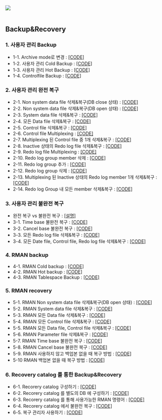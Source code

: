 
<img src="https://github.com/corvina1208/Oracle_Admin/assets/157337929/715f35d6-0331-4da1-851a-b91bf6b0508d.png">  
<br/>
<br/>

## Backup&Recovery

### 1. 사용자 관리 Backup
- 1-1. Archive mode로 변경 : [[CODE]](https://github.com/corvina1208/Oracle_Backup-Recovery/blob/main/1-1%20Archive%20mode%EB%A1%9C%20%EB%B3%80%EA%B2%BD.txt)
- 1-2. 사용자 관리 Cold Backup : [[CODE]](https://github.com/corvina1208/Oracle_Backup-Recovery/blob/main/1-2%20%EC%82%AC%EC%9A%A9%EC%9E%90%20%EA%B4%80%EB%A6%AC%20Cold%20Backup.txt)
- 1-3. 사용자 관리 Hot Backup : [[CODE]](https://github.com/corvina1208/Oracle_Backup-Recovery/blob/main/1-3%20%EC%82%AC%EC%9A%A9%EC%9E%90%20%EA%B4%80%EB%A6%AC%20Hot%20Backup.txt)
- 1-4. Controlfile Backup : [[CODE]](https://github.com/corvina1208/Oracle_Backup-Recovery/blob/main/1-4%20Controlfile%20Backup.txt)

### 2. 사용자 관리 완전 복구
- 2-1. Non system data file 삭제&복구(DB close 상태) : [[CODE]](https://github.com/corvina1208/Oracle_Backup-Recovery/blob/main/2-1%20Non%20system%20data%20file%20%EC%82%AD%EC%A0%9C%26%EB%B3%B5%EA%B5%AC(DB%20close%20%EC%83%81%ED%83%9C).txt)
- 2-2. Non system data file 삭제&복구(DB open 상태) : [[CODE]](https://github.com/corvina1208/Oracle_Backup-Recovery/blob/main/2-2%20Non%20system%20data%20file%20%EC%82%AD%EC%A0%9C%26%EB%B3%B5%EA%B5%AC(DB%20open%20%EC%83%81%ED%83%9C).txt)
- 2-3. System data file 삭제&복구 : [[CODE]](https://github.com/corvina1208/Oracle_Backup-Recovery/blob/main/2-3%20System%20data%20file%20%EC%82%AD%EC%A0%9C%26%EB%B3%B5%EA%B5%AC.txt)
- 2-4. 모든 Data file 삭제&복구 : [[CODE]](https://github.com/corvina1208/Oracle_Backup-Recovery/blob/main/2-4%20%EB%AA%A8%EB%93%A0%20Data%20file%20%EC%82%AD%EC%A0%9C%26%EB%B3%B5%EA%B5%AC.txt)
- 2-5. Control file 삭제&복구 : [[CODE]](https://github.com/corvina1208/Oracle_Backup-Recovery/blob/main/2-5%20Control%20file%20%EC%82%AD%EC%A0%9C%26%EB%B3%B5%EA%B5%AC.txt)
- 2-6. Control file Multiplexing : [[CODE]](https://github.com/corvina1208/Oracle_Backup-Recovery/blob/main/2-6%20Control%20file%20Multiplexing.txt)
- 2-7. Multiplexing 된 Control file 중 1개 삭제&복구 : [[CODE]](https://github.com/corvina1208/Oracle_Backup-Recovery/blob/main/2-7%20Multiplexing%20%EB%90%9C%20Control%20file%20%EC%A4%91%201%EA%B0%9C%20%EC%82%AD%EC%A0%9C%26%EB%B3%B5%EA%B5%AC.txt)
- 2-8. Inactive 상태의 Redo log file 삭제&복구 : [[CODE]](https://github.com/corvina1208/Oracle_Backup-Recovery/blob/main/2-8%20Inactive%20%EC%83%81%ED%83%9C%EC%9D%98%20Redo%20log%20file%20%EC%82%AD%EC%A0%9C%26%EB%B3%B5%EA%B5%AC.txt)
- 2-9. Redo log file Multiplexing : [[CODE]](https://github.com/corvina1208/Oracle_Backup-Recovery/blob/main/2-9%20Redo%20log%20file%20Multiplexing.txt)
- 2-10. Redo log group member 삭제 : [[CODE]](https://github.com/corvina1208/Oracle_Backup-Recovery/blob/main/2-10%20Redo%20log%20group%20member%20%EC%82%AD%EC%A0%9C.txt)
- 2-11. Redo log group 추가 : [[CODE]](https://github.com/corvina1208/Oracle_Backup-Recovery/blob/main/2-11%20Redo%20log%20group%20%EC%B6%94%EA%B0%80.txt)
- 2-12. Redo log group 삭제 : [[CODE]](https://github.com/corvina1208/Oracle_Backup-Recovery/blob/main/2-12%20Redo%20log%20group%20%EC%82%AD%EC%A0%9C.txt)
- 2-13. Multiplexing 된 Inactive 상태의 Redo log member 1개 삭제&복구 : [[CODE]](https://github.com/corvina1208/Oracle_Backup-Recovery/blob/main/2-13%20Multiplexing%20%EB%90%9C%20Inactive%20%EC%83%81%ED%83%9C%EC%9D%98%20Redo%20log%20member%201%EA%B0%9C%20%EC%82%AD%EC%A0%9C%26%EB%B3%B5%EA%B5%AC.txt)
- 2-14. Redo log Group 내 모든 member 삭제&복구 : [[CODE]](https://github.com/corvina1208/Oracle_Backup-Recovery/blob/main/2-14%20Redo%20log%20Group%20%EB%82%B4%20%EB%AA%A8%EB%93%A0%20member%20%EC%82%AD%EC%A0%9C%26%EB%B3%B5%EA%B5%AC.txt)

### 3. 사용자 관리 불완전 복구
- 완전 복구 vs 불완전 복구 : [[설명]](https://github.com/corvina1208/Oracle_Backup-Recovery/blob/main/3.%20%EC%99%84%EC%A0%84%20%EB%B3%B5%EA%B5%AC%20vs%20%EB%B6%88%EC%99%84%EC%A0%84%20%EB%B3%B5%EA%B5%AC.txt)
- 3-1. Time base 불완전 복구 : [[CODE]](https://github.com/corvina1208/Oracle_Backup-Recovery/blob/main/3-1.%20Time%20base%20%EB%B6%88%EC%99%84%EC%A0%84%20%EB%B3%B5%EA%B5%AC.txt)
- 3-2. Cancel base 불완전 복구 : [[CODE]](https://github.com/corvina1208/Oracle_Backup-Recovery/blob/main/3-2.%20Cancel%20base%20%EB%B6%88%EC%99%84%EC%A0%84%20%EB%B3%B5%EA%B5%AC.txt)
- 3-3. 모든 Redo log file 삭제&복구 : [[CODE]](https://github.com/corvina1208/Oracle_Backup-Recovery/blob/main/3-3.%20%EB%AA%A8%EB%93%A0%20Redo%20log%20file%20%EC%82%AD%EC%A0%9C%26%EB%B3%B5%EA%B5%AC.txt)
- 3-4. 모든 Date file, Control file, Redo log file 삭제&복구 : [[CODE]](https://github.com/corvina1208/Oracle_Backup-Recovery/blob/main/3-4.%20%EB%AA%A8%EB%93%A0%20Date%20file%2C%20Control%20file%2C%20Redo%20log%20file%20%EC%82%AD%EC%A0%9C%26%EB%B3%B5%EA%B5%AC.txt)

### 4. RMAN backup
- 4-1. RMAN Cold backup : [[CODE]](https://github.com/corvina1208/Oracle_Backup-Recovery/blob/main/4-1.%20RMAN%20Cold%20backup.txt)
- 4-2. RMAN Hot backup : [[CODE]](https://github.com/corvina1208/Oracle_Backup-Recovery/blob/main/4-2.%20RMAN%20Hot%20backup.txt)
- 4-3. RMAN Tablespace Backup : [[CODE]](https://github.com/corvina1208/Oracle_Backup-Recovery/blob/main/4-3.%20RMAN%20Tablespace%20Backup.txt)

### 5. RMAN recovery
- 5-1. RMAN Non system data file 삭제&복구(DB open 상태) : [[CODE]](https://github.com/corvina1208/Oracle_Backup-Recovery/blob/main/5-1.%20RMAN%20Non%20system%20data%20file%20%EC%82%AD%EC%A0%9C%26%EB%B3%B5%EA%B5%AC(DB%20open%20%EC%83%81%ED%83%9C).txt)
- 5-2. RMAN System data file 삭제&복구 : [[CODE]](https://github.com/corvina1208/Oracle_Backup-Recovery/blob/main/5-2.%20RMAN%20System%20data%20file%20%EC%82%AD%EC%A0%9C%26%EB%B3%B5%EA%B5%AC.txt)
- 5-3. RMAN 모든 Data file 삭제&복구 : [[CODE]](https://github.com/corvina1208/Oracle_Backup-Recovery/blob/main/5-3.%20RMAN%20%EB%AA%A8%EB%93%A0%20Data%20file%20%EC%82%AD%EC%A0%9C%26%EB%B3%B5%EA%B5%AC.txt)
- 5-4. RMAN 모든 Control file 삭제&복구 : [[CODE]](https://github.com/corvina1208/Oracle_Backup-Recovery/blob/main/5-4.%20RMAN%20%EB%AA%A8%EB%93%A0%20Control%20file%20%EC%82%AD%EC%A0%9C%26%EB%B3%B5%EA%B5%AC.txt)
- 5-5. RMAN 모든 Data file, Control file 삭제&복구 : [[CODE]](https://github.com/corvina1208/Oracle_Backup-Recovery/blob/main/5-5.%20RMAN%20%EB%AA%A8%EB%93%A0%20Data%20file%2C%20Control%20file%20%EC%82%AD%EC%A0%9C%26%EB%B3%B5%EA%B5%AC.txt)
- 5-6. RMAN Parameter file 삭제&복구 : [[CODE]](https://github.com/corvina1208/Oracle_Backup-Recovery/blob/main/5-6.%20RMAN%20Parameter%20file%20%EC%82%AD%EC%A0%9C%26%EB%B3%B5%EA%B5%AC.txt)
- 5-7. RMAN Time base 불완전 복구 : [[CODE]](https://github.com/corvina1208/Oracle_Backup-Recovery/blob/main/5-7.%20RMAN%20Time%20base%20%EB%B6%88%EC%99%84%EC%A0%84%20%EB%B3%B5%EA%B5%AC.txt)
- 5-8. RMAN Cancel base 불완전 복구 : [[CODE]](https://github.com/corvina1208/Oracle_Backup-Recovery/blob/main/5-8.%20RMAN%20Cancel%20base%20%EB%B6%88%EC%99%84%EC%A0%84%20%EB%B3%B5%EA%B5%AC.txt)
- 5-9. RMAN 사용하지 않고 백업본 없을 때 복구 방법 : [[CODE]](https://github.com/corvina1208/Oracle_Backup-Recovery/blob/main/5-9.%20RMAN%20%EC%82%AC%EC%9A%A9%ED%95%98%EC%A7%80%20%EC%95%8A%EA%B3%A0%20%EB%B0%B1%EC%97%85%EB%B3%B8%20%EC%97%86%EC%9D%84%20%EB%95%8C%20%EB%B3%B5%EA%B5%AC%20%EB%B0%A9%EB%B2%95.txt)
- 5-10 RMAN 백업본 없을 때 복구 방법 : [[CODE]](https://github.com/corvina1208/Oracle_Backup-Recovery/blob/main/5-10%20RMAN%20%EB%B0%B1%EC%97%85%EB%B3%B8%20%EC%97%86%EC%9D%84%20%EB%95%8C%20%EB%B3%B5%EA%B5%AC%20%EB%B0%A9%EB%B2%95.txt)

### 6. Recovery catalog 를 통한 Backup&Recovery
- 6-1. Recorery catalog 구성하기 : [[CODE]](https://github.com/corvina1208/Oracle_Backup-Recovery/blob/main/6-1.%20Recorery%20catalog%20%EA%B5%AC%EC%84%B1%ED%95%98%EA%B8%B0.txt)
- 6-2. Recorery catalog 를 별도의 DB 에 구성하기 : [[CODE]](https://github.com/corvina1208/Oracle_Backup-Recovery/blob/main/6-2.%20Recorery%20catalog%20%EB%A5%BC%20%EB%B3%84%EB%8F%84%EC%9D%98%20DB%20%EC%97%90%20%EA%B5%AC%EC%84%B1%ED%95%98%EA%B8%B0.txt)
- 6-3. Recorery catalog 를 통해 사용가능한 RMAN 명령어 : [[CODE]](https://github.com/corvina1208/Oracle_Backup-Recovery/blob/main/6-3.%20Recorery%20catalog%20%EB%A5%BC%20%ED%86%B5%ED%95%B4%20%EC%82%AC%EC%9A%A9%EA%B0%80%EB%8A%A5%ED%95%9C%20RMAN%20%EB%AA%85%EB%A0%B9%EC%96%B4.txt)
- 6-4. Recorery catalog 에서 불완전 복구 : [[CODE]](https://github.com/corvina1208/Oracle_Backup-Recovery/blob/main/6-4.%20Recorery%20catalog%20%EB%B6%88%EC%99%84%EC%A0%84%20%EB%B3%B5%EA%B5%AC.txt)
- 6-5. 복구 관리자 사용하기 : [[CODE]](https://github.com/corvina1208/Oracle_Backup-Recovery/blob/main/6-5.%20%EB%B3%B5%EA%B5%AC%20%EA%B4%80%EB%A6%AC%EC%9E%90%20%EC%82%AC%EC%9A%A9%ED%95%98%EA%B8%B0.txt)
